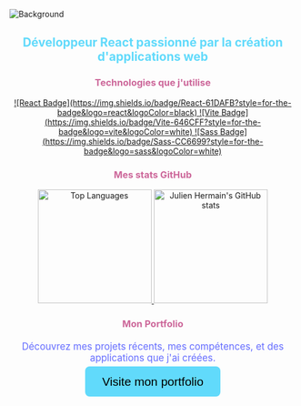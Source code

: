 ![Background](https://media.licdn.com/dms/image/v2/D4E16AQFgkuIJcXmS2A/profile-displaybackgroundimage-shrink_350_1400/profile-displaybackgroundimage-shrink_350_1400/0/1705243846218?e=1741824000&v=beta&t=pRhFj6fzY2HNGwoupv3DHOuWJYH33M23B1eWqrSYTfY)

<h2 align="center" style="color: #61DAFB;">Développeur React passionné par la création d'applications web</h2>

<h3 align="center" style="color: #CC6699;">Technologies que j'utilise</h3>

<p align="center">
  <a href="https://reactjs.org/" target="_blank" rel="noreferrer">
    ![React Badge](https://img.shields.io/badge/React-61DAFB?style=for-the-badge&logo=react&logoColor=black)
  </a>
  <a href="https://vitejs.dev/" target="_blank" rel="noreferrer">
    ![Vite Badge](https://img.shields.io/badge/Vite-646CFF?style=for-the-badge&logo=vite&logoColor=white)
  </a>
  <a href="https://sass-lang.com/" target="_blank" rel="noreferrer">
    ![Sass Badge](https://img.shields.io/badge/Sass-CC6699?style=for-the-badge&logo=sass&logoColor=white)
  </a>
</p>

<h3 align="center" style="color: #CC6699;">Mes stats GitHub</h3>

<p align="center">
  <a href="https://github.com/julien382">
    <img src="https://github-readme-stats.vercel.app/api/top-langs/?username=julien382&layout=compact" alt="Top Languages" height="200px" />
  </a>
  <a href="https://github.com/julien382">
    <img src="https://github-readme-stats.vercel.app/api?username=julien382&show_icons=true&hide_title=true&count_private=true" alt="Julien Hermain's GitHub stats" height="200px" />
  </a>
</p>

<h3 align="center" style="color: #CC6699;">Mon Portfolio</h3>

<p align="center" style="color: #646CFF; font-size: 1.2em; text-align: center; margin: 20px auto;">
  Découvrez mes projets récents, mes compétences, et des applications que j'ai créées.
</p>

<p align="center">
  <a href="https://julien382.github.io/portfolioJulienHermain/" style="font-family: 'Poppins', sans-serif; background-color: #61DAFB; color: black; padding: 15px 30px; border-radius: 8px; font-size: 1.5em; text-decoration: none;">Visite mon portfolio</a>
</p>
